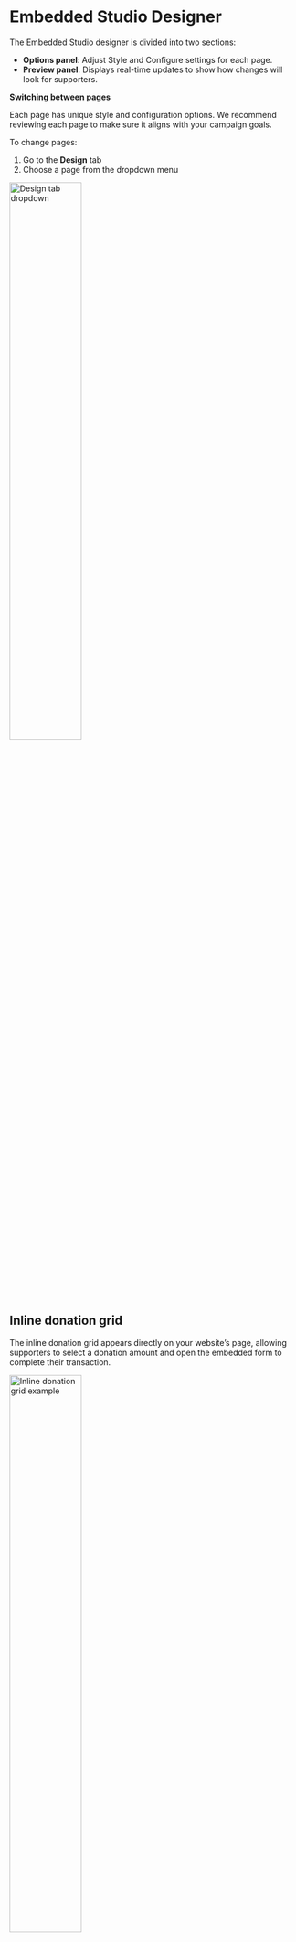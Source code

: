 <style type="text/css" rel="stylesheet">
img { width: 50%; margin:auto!important; }
</style>

# Embedded Studio Designer

The Embedded Studio designer is divided into two sections:

- **Options panel**: Adjust Style and Configure settings for each page.
- **Preview panel**: Displays real-time updates to show how changes will look for supporters.

**Switching between pages**

Each page has unique style and configuration options. We recommend reviewing each page to make sure it aligns with your campaign goals.

To change pages:

1. Go to the **Design** tab
2. Choose a page from the dropdown menu

![Design tab dropdown](https://learn.classy.org/rs/673-DCU-558/images/es-design-tab.png)

## Inline donation grid

The inline donation grid appears directly on your website’s page, allowing supporters to select a donation amount and open the embedded form to complete their transaction.

![Inline donation grid example](https://learn.classy.org/rs/673-DCU-558/images/inline-donation-grid.png)

**Styling options** for the inline donation grid:

- Border radius
- Button colors
- Background colors and opacity
- Drop shadow

**Configuration options** (found in the Configure tab):

- Donation frequencies and suggested amounts

## Embedded donation form

The embedded donation form overlays your website when a supporter selects the donate button or chooses an amount on the inline donation grid.

<img alt="Embedded donation form example" style="width:100%!important;" src="https://learn.classy.org/rs/673-DCU-558/images/embedded-donation-form.png">

**Styling options**:

- Border radius

### Content panel

Add a content panel to the form to showcase a donation’s impact and encourage giving.

To toggle on the panel:

1. Go to the **Configure** tab
2. Toggle the content panel on or off, then select it in the **Preview panel** to access its options

Next to Image, switch between **Content** and **Hero images** to adjust the panel's overall look.

#### Content

Add images, text, and sponsor logos to the panel to showcase how donations make an impact and encourage giving.

#### Hero image

Display a larger image spanning the entire panel with a heading on top.

### Recurring donation nudge

Recurring nudges help turn one-time gifts into sustainable monthly donors. When someone chooses a one-time gift between your highest and lowest options, this nudge suggests a smaller monthly donation that’s 25% of the selected amount.

![Recurring donation nudge example](https://learn.classy.org/rs/673-DCU-558/images/recurring-donation-nudge.png)

**To turn on the recurring donation nudge**:

1. Go to the **Settings** tab
2. Toggle it on under **Donation options**

The recurring nudge includes a graphic whose style, icon, and animation options you can edit.

### Donor covered fees nudge

The donor covered fees nudge prompts donors to cover transaction fees, ensuring that the full donation amount goes to the organization.

![Donor covered fees nudge example](https://learn.classy.org/rs/673-DCU-558/images/donor-covered-fees-nudge.png)

**To turn on the donor covered fees nudge**:

1. Go to the **Settings** tab
2. Toggle it on under **Donation options**

The donor covered fees nudge also includes a graphic with style, icon, and animation options you can edit.

### Thank you screen

The thank you screen appears after a transaction is complete. This page lets you show appreciation and encourages supporters to share the campaign with their network, increasing your campaign’s reach.

![Thank you screen example](https://learn.classy.org/rs/673-DCU-558/images/thank-you-screen.png)

